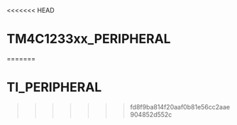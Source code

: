 <<<<<<< HEAD
# TM4C1233xx_PERIPHERAL
=======
# TI_PERIPHERAL
>>>>>>> fd8f9ba814f20aaf0b81e56cc2aae904852d552c
